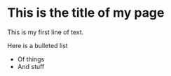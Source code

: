 # This is the title of my page

This is my first line of text.

Here is a bulleted list
* Of things
* And stuff
